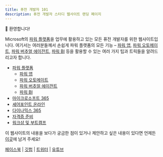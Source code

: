 ```yaml
---
title: 퓨전 개발자 101
description: 퓨전 개발자 스터디 웹사이트 랜딩 페이지
---
```


:wave: 환영합니다!

Microsoft의 [파워 플랫폼][power platform]을 업무에 활용하고 있는 모든 퓨전 개발자를 위한 웹사이트입니다. 여기서는 여러분들께서 손쉽게 파워 플랫폼의 모든 기능 &ndash; [파워 앱][power apps], [파워 오토메이트][power automate], [파워 버추얼 에이전트][power virtual agents], [파워 BI][power bi] 등을 활용할 수 있는 여러 가지 팁과 트릭들을 알려드리고자 합니다.

* [파워 플랫폼](/pp)
  * [파워 앱](/pas)
  * [파워 오토메이트](/pau)
  * [파워 버추얼 에이전트](/pva)
  * [파워 BI](/pbi)
* [마이크로소프트 365](/m365)
* [셰어포인트 온라인](/spo)
* [다이나믹스 365](/d365)
* [자격증 준비](/certs)
* [워크샵 및 부트캠프](/workshops)


이 웹사이트의 내용을 보다가 궁금한 점이 있거나 제안하고 싶은 내용이 있다면 언제든 [이곳][gh discussions]에 남겨 주세요!

[페이스북][fb] | [깃헙][gh] | [트위터][twt] | [유튜브][yt]


[power platform]: https://powerplatform.microsoft.com/ko-kr/?WT.mc_id=power-34890-juyoo
[power apps]: https://powerapps.microsoft.com/ko-kr/?WT.mc_id=power-34890-juyoo
[power automate]: https://flow.microsoft.com/ko-kr/?WT.mc_id=power-34890-juyoo
[power virtual agents]: https://powervirtualagents.microsoft.com/ko-kr/?WT.mc_id=power-34890-juyoo
[power bi]: https://powerbi.microsoft.com/ko-kr/?WT.mc_id=power-34890-juyoo

[gh]: https://github.com/fusiondevkr
[gh discussions]: https://github.com/fusiondevkr/blog/discussions

[yt]: https://youtube.com/channel/UCak8-7QciP6IUgIBBGRw3Vw
[fb]: https://facebook.com/groups/fusiondevkr
[twt]: https://twitter.com/fusiondevkr
